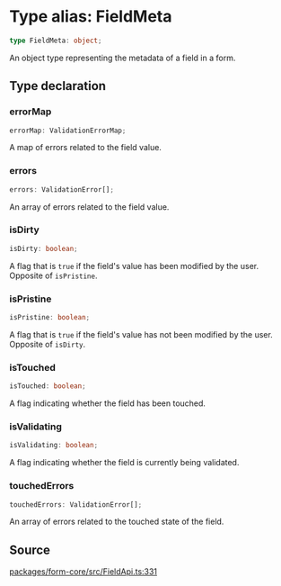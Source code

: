 # Type alias: FieldMeta

```ts
type FieldMeta: object;
```

An object type representing the metadata of a field in a form.

## Type declaration

### errorMap

```ts
errorMap: ValidationErrorMap;
```

A map of errors related to the field value.

### errors

```ts
errors: ValidationError[];
```

An array of errors related to the field value.

### isDirty

```ts
isDirty: boolean;
```

A flag that is `true` if the field's value has been modified by the user. Opposite of `isPristine`.

### isPristine

```ts
isPristine: boolean;
```

A flag that is `true` if the field's value has not been modified by the user. Opposite of `isDirty`.

### isTouched

```ts
isTouched: boolean;
```

A flag indicating whether the field has been touched.

### isValidating

```ts
isValidating: boolean;
```

A flag indicating whether the field is currently being validated.

### touchedErrors

```ts
touchedErrors: ValidationError[];
```

An array of errors related to the touched state of the field.

## Source

[packages/form-core/src/FieldApi.ts:331](https://github.com/TanStack/form/blob/2fcee08730ef56cadb9b5937d06198bcc1fedcd7/packages/form-core/src/FieldApi.ts#L331)
